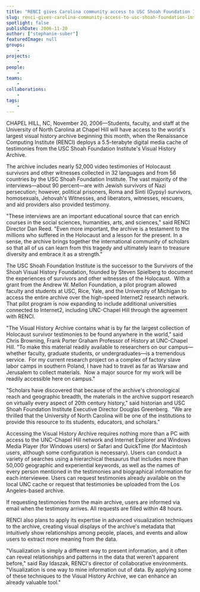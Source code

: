 ```yaml
---
title: "RENCI gives Carolina community access to USC Shoah Foundation Institute's Visual History Archive"
slug: renci-gives-carolina-community-access-to-usc-shoah-foundation-institutes-visual-history-archive
spotlight: false
publishDate: 2006-11-20
author: ["stephanie-suber"]
featuredImage: null
groups:
    - 
projects:
    - 
people:
    - 
teams: 
    - 
collaborations:
    - 
tags:
    - 
---
```

CHAPEL HILL, NC, November 20, 2006—Students, faculty, and staff at the University of North Carolina at Chapel Hill will have access to the world's largest visual history archive beginning this month, when the Renaissance Computing Institute (RENCI) deploys a 5.5-terabyte digital media cache of testimonies from the USC Shoah Foundation Institute's Visual History Archive.

The archive includes nearly 52,000 video testimonies of Holocaust survivors and other witnesses collected in 32 languages and from 56 countries by the USC Shoah Foundation Institute. The vast majority of the interviews—about 90 percent—are with Jewish survivors of Nazi persecution; however, political prisoners, Roma and Sinti (Gypsy) survivors, homosexuals, Jehovah's Witnesses, and liberators, witnesses, rescuers, and aid providers also provided testimony.

"These interviews are an important educational source that can enrich courses in the social sciences, humanities, arts, and sciences," said RENCI Director Dan Reed. "Even more important, the archive is a testament to the millions who suffered in the Holocaust and a lesson for the present. In a sense, the archive brings together the international community of scholars so that all of us can learn from this tragedy and ultimately learn to treasure diversity and embrace it as a strength."

The USC Shoah Foundation Institute is the successor to the Survivors of the Shoah Visual History Foundation, founded by Steven Spielberg to document the experiences of survivors and other witnesses of the Holocaust.  With a grant from the Andrew W. Mellon Foundation, a pilot program allowed faculty and students at USC, Rice, Yale, and the University of Michigan to access the entire archive over the high-speed Internet2 research network. That pilot program is now expanding to include additional universities connected to Internet2, including UNC-Chapel Hill through the agreement with RENCI.

"The Visual History Archive contains what is by far the largest collection of Holocaust survivor testimonies to be found anywhere in the world," said Chris Browning, Frank Porter Graham Professor of History at UNC-Chapel Hill. "To make this material readily available to researchers on our campus—whether faculty, graduate students, or undergraduates—is a tremendous service.  For my current research project on a complex of factory slave labor camps in southern Poland, I have had to travel as far as Warsaw and Jerusalem to collect materials.  Now a major source for my work will be readily accessible here on campus."

"Scholars have discovered that because of the archive's chronological reach and geographic breadth, the materials in the archive support research on virtually every aspect of 20th century history," said historian and USC Shoah Foundation Institute Executive Director Douglas Greenberg.  "We are thrilled that the University of North Carolina will be one of the institutions to provide this resource to its students, educators, and scholars."

Accessing the Visual History Archive requires nothing more than a PC with access to the UNC-Chapel Hill network and Internet Explorer and Windows Media Player (for Windows users) or Safari and QuickTime (for Macintosh users, although some configuration is necessary). Users can conduct a variety of searches using a hierarchical thesaurus that includes more than 50,000 geographic and experiential keywords, as well as the names of every person mentioned in the testimonies and biographical information for each interviewee. Users can request testimonies already available on the local UNC cache or request that testimonies be uploaded from the Los Angeles-based archive.

If requesting testimonies from the main archive, users are informed via email when the testimony arrives. All requests are filled within 48 hours.

RENCI also plans to apply its expertise in advanced visualization techniques to the archive, creating visual displays of the archive's metadata that intuitively show relationships among people, places, and events and allow users to extract more meaning from the data.

"Visualization is simply a different way to present information, and it often can reveal relationships and patterns in the data that weren't apparent before," said Ray Idaszak, RENCI's director of collaborative environments. "Visualization is one way to mine information out of data. By applying some of these techniques to the Visual History Archive, we can enhance an already valuable tool."
